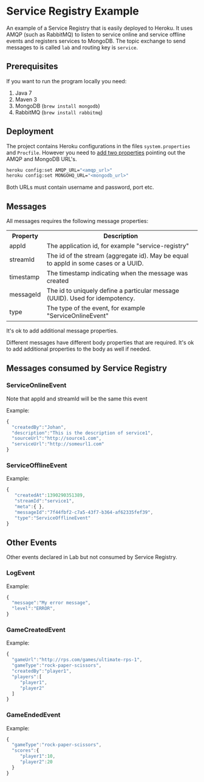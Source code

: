 Service Registry Example
========================

An example of a Service Registry that is easily deployed to Heroku. It uses AMQP (such as RabbitMQ) to listen to service online and service offline events and registers services to MongoDB.
The topic exchange to send messages to is called `lab` and routing key is `service`.


Prerequisites
-------------
If you want to run the program locally you need:

1. Java 7
2. Maven 3
3. MongoDB (`brew install mongodb`)
4. RabbitMQ (`brew install rabbitmq`)

Deployment
----------
The project contains Heroku configurations in the files `system.properties` and `Procfile`. However you need to [add two properties](https://toolbelt.heroku.com/) pointing out the AMQP and MongoDB URL's.

```bash
heroku config:set AMQP_URL="<amqp_url>"
heroku config:set MONGOHQ_URL="<mongodb_url>"
```

Both URLs must contain username and password, port etc.

Messages
--------
All messages requires the following message properties:

<table>
    <th>Property</th>
    <th>Description</th>
    <tr>
        <td>appId</td>
        <td>The application id, for example "service-registry"</td>
    </tr>
    <tr>
        <td>streamId</td>
        <td>The id of the stream (aggregate id). May be equal to appId in some cases or a UUID.</td>
    </tr>
    <tr>
        <td>timestamp</td>
        <td>The timestamp indicating when the message was created</td>
    </tr>
    <tr>
        <td>messageId</td>
        <td>The id to uniquely define a particular message (UUID). Used for idempotency.</td>
    </tr>
    <tr>
        <td>type</td>
        <td>The type of the event, for example "ServiceOnlineEvent"</td>
    </tr>
</table>

It's ok to add additional message properties.

Different messages have different body properties that are required. It's ok to add additional properties to the body as well if needed.

Messages consumed by Service Registry
-------------------------------------

### ServiceOnlineEvent
Note that appId and streamId will be the same this event

Example:
```javascript
{
  "createdBy":"Johan",
  "description":"This is the description of service1",
  "sourceUrl":"http://source1.com",
  "serviceUrl":"http://someurl1.com"
}
```

### ServiceOfflineEvent

Example:
```javascript
{
   "createdAt":1390290351389,
   "streamId":"service1",
   "meta":{ },
   "messageId":"7f44fbf2-c7a5-43f7-b364-af62335fef39",
   "type":"ServiceOfflineEvent"
}
```

Other Events
------------
Other events declared in Lab but not consumed by Service Registry.

### LogEvent

Example:
```javascript
{
  "message":"My error message",
  "level":"ERROR",
}
```

### GameCreatedEvent

Example:
```javascript
{
  "gameUrl":"http://rps.com/games/ultimate-rps-1",
  "gameType":"rock-paper-scissors",
  "createdBy":"player1",
  "players":[
     "player1",
     "player2"
  ]
}
```

### GameEndedEvent

Example:
```javascript
{
  "gameType":"rock-paper-scissors",
  "scores":{
     "player1":10,
     "player2":20
  }
}
```